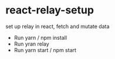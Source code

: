 # react-relay-setup
set up relay in react, fetch and mutate data

* Run yarn / npm install
* Run yran relay
* Run yarn start / npm start